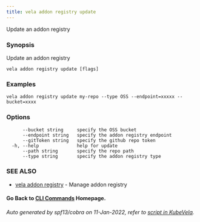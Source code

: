 ```yaml
---
title: vela addon registry update
---
```


Update an addon registry

### Synopsis

Update an addon registry

```
vela addon registry update [flags]
```

### Examples

```
vela addon registry update my-repo --type OSS --endpoint=xxxxx --bucket=xxxx
```

### Options

```
      --bucket string     specify the OSS bucket
      --endpoint string   specify the addon registry endpoint
      --gitToken string   specify the github repo token
  -h, --help              help for update
      --path string       specify the repo path
      --type string       specify the addon registry type
```

### SEE ALSO

* [vela addon registry](vela_addon_registry)	 - Manage addon registry

#### Go Back to [CLI Commands](vela) Homepage.


###### Auto generated by spf13/cobra on 11-Jan-2022, refer to [script in KubeVela](https://github.com/oam-dev/kubevela/tree/master/hack/docgen).
